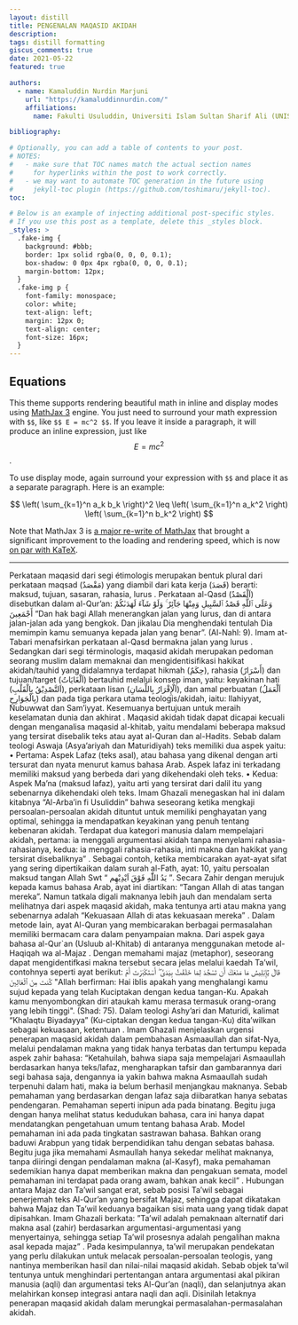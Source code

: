 ```yaml
---
layout: distill
title: PENGENALAN MAQASID AKIDAH
description:
tags: distill formatting
giscus_comments: true
date: 2021-05-22
featured: true

authors:
  - name: Kamaluddin Nurdin Marjuni
    url: "https://kamaluddinnurdin.com/"
    affiliations:
      name: Fakulti Usuluddin, Universiti Islam Sultan Sharif Ali (UNISSA)

bibliography:

# Optionally, you can add a table of contents to your post.
# NOTES:
#   - make sure that TOC names match the actual section names
#     for hyperlinks within the post to work correctly.
#   - we may want to automate TOC generation in the future using
#     jekyll-toc plugin (https://github.com/toshimaru/jekyll-toc).
toc:

# Below is an example of injecting additional post-specific styles.
# If you use this post as a template, delete this _styles block.
_styles: >
  .fake-img {
    background: #bbb;
    border: 1px solid rgba(0, 0, 0, 0.1);
    box-shadow: 0 0px 4px rgba(0, 0, 0, 0.1);
    margin-bottom: 12px;
  }
  .fake-img p {
    font-family: monospace;
    color: white;
    text-align: left;
    margin: 12px 0;
    text-align: center;
    font-size: 16px;
  }
---
```


## Equations

This theme supports rendering beautiful math in inline and display modes using [MathJax 3](https://www.mathjax.org/) engine.
You just need to surround your math expression with `$$`, like `$$ E = mc^2 $$`.
If you leave it inside a paragraph, it will produce an inline expression, just like $$ E = mc^2 $$.

To use display mode, again surround your expression with `$$` and place it as a separate paragraph.
Here is an example:

$$
\left( \sum_{k=1}^n a_k b_k \right)^2 \leq \left( \sum_{k=1}^n a_k^2 \right) \left( \sum_{k=1}^n b_k^2 \right)
$$

Note that MathJax 3 is [a major re-write of MathJax](https://docs.mathjax.org/en/latest/upgrading/whats-new-3.0.html) that brought a significant improvement to the loading and rendering speed, which is now [on par with KaTeX](http://www.intmath.com/cg5/katex-mathjax-comparison.php).

---

Perkataan maqasid dari segi étimologis merupakan bentuk plural dari perkataan maqsad (مَقْصَدٌ) yang diambil dari kata kerja (قَصَدَ) berarti: maksud, tujuan, sasaran, rahasia, lurus . Perkataan al-Qasd (اَلْقَصْدُ) disebutkan dalam al-Qur’an:
وَعَلَى ٱللَّهِ قَصْدُ ٱلسَّبِيلِ وَمِنْهَا جَآئِرٌ ۚ وَلَوْ شَآءَ لَهَدَىٰكُمْ أَجْمَعِينَ
“Dan hak bagi Allah menerangkan jalan yang lurus, dan di antara jalan-jalan ada yang bengkok. Dan jikalau Dia menghendaki tentulah Dia memimpin kamu semuanya kepada jalan yang benar”. (Al-Nahl: 9). Imam at-Tabari menafsirkan perkataan al-Qasd bermakna jalan yang lurus .
Sedangkan dari segi términologis, maqasid akidah merupakan pedoman seorang muslim dalam memaknai dan mengidentisifikasi hakikat akidah/tauhid yang didalamnya terdapat hikmah (حِكَمٌ), rahasia (أَسْرَارٌ) dan tujuan/target (اَلْغَايَاتُ) bertauhid melalui konsep iman, yaitu: keyakinan hati (اَلتَّصْدِيْقُ بِالْقَلْبِ), perkataan lisan (اَلْإِقْرَارُ بِاللِّسَانِ), dan amal perbuatan (اَلْعَمَلُ بِالْجَوَارِحِ) dan pada tiga perkara utama teologis/akidah, iaitu: Ilahiyyat, Nubuwwat dan Sam’iyyat. Kesemuanya bertujuan untuk meraih keselamatan dunia dan akhirat .
Maqasid akidah tidak dapat dicapai kecuali dengan menganalisa maqasid al-khitab, yaitu mendalami beberapa maksud yang tersirat disebalik teks atau ayat al-Quran dan al-Hadits. Sebab dalam teologi Aswaja (Asya’ariyah dan Maturidiyah) teks memiliki dua aspek yaitu:
• Pertama: Aspek Lafaz (teks asal), atau bahasa yang dikenal dengan arti tersurat dan nyata menurut kamus bahasa Arab. Aspek lafaz ini terkadang memiliki maksud yang berbeda dari yang dikehendaki oleh teks.
• Kedua: Aspek Ma’na (maksud lafaz), yaitu arti yang tersirat dari dalil itu yang sebenarnya dikehendaki oleh teks.
Imam Ghazali menegaskan hal ini dalam kitabnya “Al-Arba’in fi Usuliddin” bahwa seseorang ketika mengkaji persoalan-persoalan akidah dituntut untuk memiliki penghayatan yang optimal, sehingga ia mendapatkan keyakinan yang penuh tentang kebenaran akidah. Terdapat dua kategori manusia dalam mempelajari akidah, pertama: ia menggali argumentasi akidah tanpa menyelami rahasia-rahasianya, kedua: ia menggali rahasia-rahasia, inti makna dan hakikat yang tersirat disebaliknya” . Sebagai contoh, ketika membicarakan ayat-ayat sifat yang sering dipertikaikan dalam surah al-Fath, ayat: 10, yaitu persoalan maksud tangan Allah Swt “ يَدُ اللّٰهِ فَوْقَ اَيْدِيْهِم ”. Secara Zahir dengan merujuk kepada kamus bahasa Arab, ayat ini diartikan: “Tangan Allah di atas tangan mereka”. Namun tatkala digali maknanya lebih jauh dan mendalam serta melihatnya dari aspek maqasid akidah, maka tentunya arti atau makna yang sebenarnya adalah “Kekuasaan Allah di atas kekuasaan mereka” .
Dalam metode lain, ayat Al-Quran yang membicarakan berbagai permasalahan memiliki bermacam cara dalam penyampaian makna. Dari aspek gaya bahasa al-Qur`an (Usluub al-Khitab) di antaranya menggunakan metode al-Haqiqah wa al-Majaz . Dengan memahami majaz (metaphor), seseorang dapat mengidentifkasi makna tersebut secara jelas melalui kaedah Ta’wil, contohnya seperti ayat berikut:
قَالَ يَٰٓإِبْلِيسُ مَا مَنَعَكَ أَن تَسْجُدَ لِمَا خَلَقْتُ بِيَدَىَّ ۖ أَسْتَكْبَرْتَ أَمْ كُنتَ مِنَ ٱلْعَالِينَ
"Allah berfirman: Hai iblis apakah yang menghalangi kamu sujud kepada yang telah Kuciptakan dengan kedua tangan-Ku. Apakah kamu menyombongkan diri ataukah kamu merasa termasuk orang-orang yang lebih tinggi". (Shad: 75).
Dalam teologi Ashy’ari dan Maturidi, kalimat “Khalaqtu Biyadayya” (Ku-ciptakan dengan kedua tangan-Ku) dita’wilkan sebagai kekuasaan, ketentuan .
Imam Ghazali menjelaskan urgensi penerapan maqasid akidah dalam pembahasan Asmaaullah dan sifat-Nya, melalui pendalaman makna yang tidak hanya terbatas dan tertumpu kepada aspek zahir bahasa: “Ketahuilah, bahwa siapa saja mempelajari Asmaaullah berdasarkan hanya teks/lafaz, mengharapkan tafsir dan gambarannya dari segi bahasa saja, dengannya ia yakin bahwa makna Asmaaullah sudah terpenuhi dalam hati, maka ia belum berhasil menjangkau maknanya. Sebab pemahaman yang berdasarkan dengan lafaz saja diibaratkan hanya sebatas pendengaran. Pemahaman seperti inipun ada pada binatang. Begitu juga dengan hanya melihat status kedudukan bahasa, cara ini hanya dapat mendatangkan pengetahuan umum tentang bahasa Arab. Model pemahaman ini ada pada tingkatan sastrawan bahasa. Bahkan orang baduwi Arabpun yang tidak berpendidikan tahu dengan sebatas bahasa. Begitu juga jika memahami Asmaullah hanya sekedar melihat maknanya, tanpa diiringi dengan pendalaman makna (al-Kasyf), maka pemahaman sedemikian hanya dapat memberikan makna dan pengakuan semata, model pemahaman ini terdapat pada orang awam, bahkan anak kecil” .
Hubungan antara Majaz dan Ta’wil sangat erat, sebab posisi Ta’wil sebagai penerjemah teks Al-Qur’an yang bersifat Majaz, sehingga dapat dikatakan bahwa Majaz dan Ta’wil keduanya bagaikan sisi mata uang yang tidak dapat dipisahkan. Imam Ghazali berkata: ”Ta’wil adalah pemaknaan alternatif dari makna asal (zahir) berdasarkan argumentasi-argumentasi yang menyertainya, sehingga setiap Ta’wil prosesnya adalah pengalihan makna asal kepada majaz” .
Pada kesimpulannya, ta’wil merupakan pendekatan yang perlu dilakukan untuk melacak persoalan-persoalan teologis, yang nantinya memberikan hasil dan nilai-nilai maqasid akidah. Sebab objek ta’wil tentunya untuk menghindari pertentangan antara argumentasi akal pikiran manusia (aqli) dan argumentasi teks Al-Qur’an (naqli), dan selanjutnya akan melahirkan konsep integrasi antara naqli dan aqli. Disinilah letaknya penerapan maqasid akidah dalam merungkai permasalahan-permasalahan akidah.

